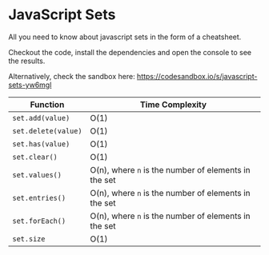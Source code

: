 # JavaScript Sets 
All you need to know about javascript sets in the form of a cheatsheet.

Checkout the code, install the dependencies and open the console to see the results.

Alternatively, check the sandbox here: https://codesandbox.io/s/javascript-sets-yw6mgl 

| Function | Time Complexity |
|----------|-----------------|
| `set.add(value)` | O(1) |
| `set.delete(value)` | O(1) |
| `set.has(value)` | O(1) |
| `set.clear()` | O(1) |
| `set.values()` | O(n), where `n` is the number of elements in the set |
| `set.entries()` | O(n), where `n` is the number of elements in the set |
| `set.forEach()` | O(n), where `n` is the number of elements in the set |
| `set.size` | O(1) |

